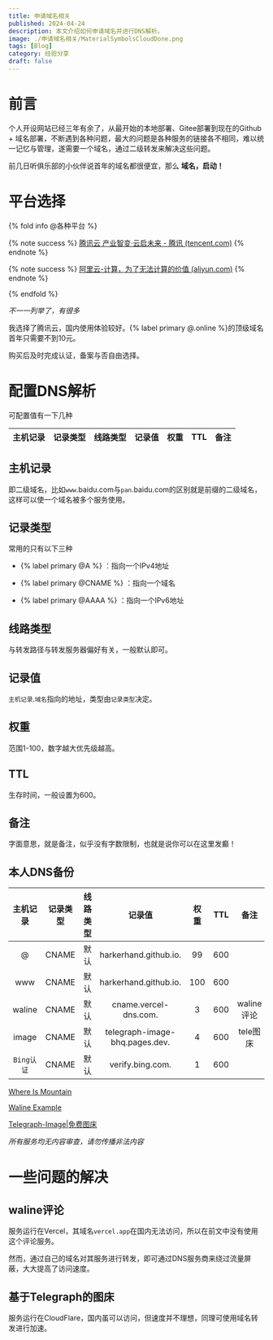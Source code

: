 ```yaml
---
title: 申请域名相关
published: 2024-04-24
description: 本文介绍如何申请域名并进行DNS解析。
image: ./申请域名相关/MaterialSymbolsCloudDone.png
tags: [Blog]
category: 经验分享
draft: false
---
```


# 前言

个人开设网站已经三年有余了，从最开始的本地部署、Gitee部署到现在的Github + 域名部署，不断遇到各种问题，最大的问题是各种服务的链接各不相同，难以统一记忆与管理，遂需要一个域名，通过二级转发来解决这些问题。

前几日听俱乐部的小伙伴说首年的域名都很便宜，那么 **域名，启动！**

# 平台选择

{% fold info @各种平台 %}

{% note success %}
[腾讯云 产业智变·云启未来 - 腾讯 (tencent.com)](https://cloud.tencent.com/)
{% endnote %}

{% note success %}
[阿里云-计算，为了无法计算的价值 (aliyun.com)](https://cn.aliyun.com/)
{% endnote %}

{% endfold %}

*不一一列举了，有很多*

我选择了腾讯云，国内使用体验较好。{% label primary @.online %}的顶级域名首年只需要不到10元。

购买后及时完成认证，备案与否自由选择。

# 配置DNS解析

可配置值有一下几种

| 主机记录 | 记录类型 | 线路类型 | 记录值 | 权重 | TTL  | 备注 |
| :------: | :------: | :------: | :----: | :--: | :--: | :--: |

## 主机记录

即二级域名，比如`www`.baidu.com与`pan`.baidu.com的区别就是前缀的二级域名，这样可以使一个域名被多个服务使用。

##  记录类型

常用的只有以下三种

- {% label primary @A %} ：指向一个IPv4地址

- {% label primary @CNAME %} ：指向一个域名

- {% label primary @AAAA %} ：指向一个IPv6地址

## 线路类型

与转发路径与转发服务器偏好有关，一般默认即可。

## 记录值

`主机记录`.`域名`指向的地址，类型由`记录类型`决定。

## 权重

范围1-100，数字越大优先级越高。

## TTL

生存时间，一般设置为600。

## 备注

字面意思，就是备注，似乎没有字数限制，也就是说你可以在这里发癫！

## 本人DNS备份

|  主机记录  | 记录类型 | 线路类型 |             记录值             | 权重 | TTL  |    备注    |
| :--------: | :------: | :------: | :----------------------------: | :--: | :--: | :--------: |
|     @      |  CNAME   |   默认   |     harkerhand.github.io.      |  99  | 600  |            |
|    www     |  CNAME   |   默认   |     harkerhand.github.io.      | 100  | 600  |            |
|   waline   |  CNAME   |   默认   |     cname.vercel-dns.com.      |  3   | 600  | waline评论 |
|   image    |  CNAME   |   默认   | telegraph-image-bhq.pages.dev. |  4   | 600  |  tele图床  |
| `Bing认证` |  CNAME   |   默认   |        verify.bing.com.        |  1   | 600  |            |

[Where Is Mountain](https://www.harkerhand.online/)

[Waline Example](https://waline.harkerhand.online/)

[Telegraph-Image|免费图床](https://image.harkerhand.online/)

*所有服务均无内容审查，请勿传播非法内容*

# 一些问题的解决

## waline评论

服务运行在Vercel，其域名`vercel.app`在国内无法访问，所以在前文中没有使用这个评论服务。

然而，通过自己的域名对其服务进行转发，即可通过DNS服务商来绕过流量屏蔽，大大提高了访问速度。

## 基于Telegraph的图床

服务运行在CloudFlare，国内虽可以访问，但速度并不理想，同理可使用域名转发进行加速。
